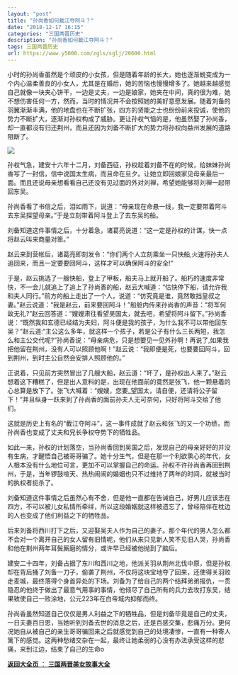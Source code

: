 ```yaml
---
layout: "post"
title: "孙尚香如何截江夺阿斗？"
date: "2018-12-17 16:15"
categories: "三国两晋历史"
description: "孙尚香如何截江夺阿斗？"
tags: 三国两晋历史
url: https://www.y5000.com/zgls/sglj/20600.html
---
```






小时的孙尚香虽然是个顽皮的小女孩，但是随着年龄的长大，她也逐渐蜕变成为一个内心温柔善良的小女人，尤其是在婚后，她的苦恼也慢慢增多了。她越来越感觉自己就像一块夹心饼干，一边是丈夫，一边是娘家，她夹在中间，真的很为难，她不想伤害任何一方，然而，当时的情况并不会按照她的美好意愿发展。随着刘备的羽翼渐渐丰满，他的地盘也在不断扩张，四方的贤能之士也纷纷前来投诚，使他的势力不断扩大，逐渐对孙权构成了威胁。更让孙权气恼的是，他虽然娶了孙尚香，却一直都沒有归还荆州，而且还因为刘备不断扩大的势力将孙权向益州发展的道路阻断了。

![](https://img.y5000.com/uploads/allimg/170502/6-1F50213093DB.jpg)

孙权气急，建安十六年十二月，刘备西征，孙权趁着刘备不在的时候，给妹妹孙尚香写了一封信，信中说国太生病，而且命在旦夕。让她立即回娘家见母亲最后一面。而且还说母亲想看看自己还没有见过面的外对刘禅，希望她能够将刘禅一起带回东吴。

孙尚香看了书信之后，泪如雨下，说道：“母亲现在命悬一线，我一定要带着阿斗去东吴探望母亲。”于是立刻带着阿斗登上了去东吴的船。

刘备知道这件事情之后，十分着急，诸葛亮说道：“这一定是孙权的计谋，快一点将赵云叫来商量对策。”

赵云来到营帐后，诸葛亮即刻发令：“你们两个人立刻乘坐一只快船,火速将孙夫人追回来，而且一定要要回阿斗，这样才可以确保阿斗的安全!”

于是，赵云挑选了一艘快船，登上了甲板，船夫马上就开船了。船朽的速度非常快，不一会儿就追上了追上了孙尚香的船，赵云大喊道：“估快停下船，请允许我和夫人同行。”前方的船上走出了一个人，说道：“仿究竟是谁，竟然敢挡皇叔之妻。”赵云说道：“我是赵云，前来要回阿斗！”船舱内传来孙尚香的声音：“将军何故无礼?”赵云回答道：“嫂嫂肃往看望吴国太，就去吧，希望将阿斗留下。”孙尚香说：“既然我和玄德已经结为夫妇，阿斗便是我的孩子，为什么我不可以带他回东吴？”赵云道:“主公这么多年，就这样一个孩子，若是公子有什么三长两短，我怎么和主公交代呢?”孙尚香说：“母亲病危，只是想要见一见外孙啊！再说了,如果我把他留在荆州，没有人可以照顾他啊！”赵云说：“我即便是死，也要要回阿斗，回到荆州，到时主公自然会安排人照顾他的。”

正说着，只见前方突然冒出了几艘大船，赵云道：“坏了，是孙权出人来了。”赵云想着这下糟糕了，但是出人意料的是，出现在他面前的竟然是张飞，他一颗悬着的心总算是放下了。张飞大喊着：“嫂嫂，您要_望国太，请自便，还请将公子留下！”并且纵身一跃来到了孙尚香的面前孙夫人无可奈何，只好将阿斗交给了他们。

这就是历史上有名的“截江夺阿斗”，这一事件成就了赵云和张飞的又一个功绩，而孙尚香也变成了丈夫和兄长争权夺势下的牺牲品。

如此一来，孙权的计划落空，当孙尚香回到吴国之后，发现自己的母亲好好的并没有生病，才醒悟自己被哥哥骗了。她十分生气，但是在那一个利欲熏心的年代，女人根本没有什么地位可言，更加不可以掌握自己的命运。孙权不许孙尚香再回到荆州，于是，当年锣鼓喧天、热热闹闹的婚姻也只不过维持了两年的时间，就被当时的执权者扼杀了。

刘备知道这件事情之后虽然心有不舍，但是他一直都在告诫自己，好男儿应该志在四方，不可以被儿女私情所牵绊，所以这段婚姻就这样被遗忘了，曾经陪伴在枕边的人也变成了他们利益之下的牺牲品。

后来刘备将西川打下之后，又迎娶吴夫人作为自己的妻子。那个年代的男人怎么都不会对一个离开自己的女人留有旧情呢，他们从来只见新人笑不见旧人哭，孙尚香和他在荆州两年耳鬓厮磨的情分，或许早已经被他抛到了脑后。

建安二十四年，刘备占据了东川和西川之地，他派关羽从荆州北伐中原，但是孙权却在背后捅了刘备一刀子，偷袭了荆州，不仅将这块宝地夺了回来，还使得关羽败走麦城，最终落得个身首异处的下场。刘备为了给自己的两个结拜弟弟报仇，一贯隐忍的他终于做出了最意气用事的事情，他倾尽了自己所有的兵力去攻打东吴，结果致使自己一败涂地，公元223年在白帝城内抑郁而终。

孙尚香虽然知道自己仅仅是男人利益之下的牺牲品，但是刘备毕竟是自己的丈夫，一日夫妻百日恩，当她听到刘备去世的消息之后，还是百感交集，悲痛万分。更何况她自从被自己的亲生哥哥骗回来之后就感觉到自己的处境凄惨，一直有一种寄人篱下的感觉。这两种愁绪交杂在一起，最终让她柔弱的心没有办法承受这样的悲痛，来到江边，结束了自己的生命o

[**返回大全页** ： **三国两晋美女故事大全**](https://www.y5000.com/zgls/sglj/19752.html)
